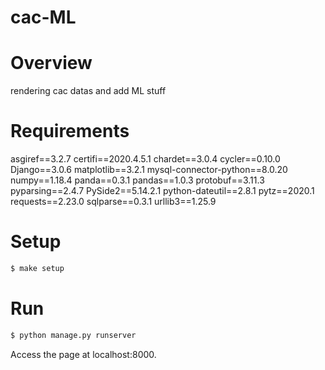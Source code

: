 # cac-ML


# Overview

rendering cac datas and add ML stuff

# Requirements

asgiref==3.2.7
certifi==2020.4.5.1
chardet==3.0.4
cycler==0.10.0
Django==3.0.6
matplotlib==3.2.1
mysql-connector-python==8.0.20
numpy==1.18.4
panda==0.3.1
pandas==1.0.3
protobuf==3.11.3
pyparsing==2.4.7
PySide2==5.14.2.1
python-dateutil==2.8.1
pytz==2020.1
requests==2.23.0
sqlparse==0.3.1
urllib3==1.25.9

# Setup

```bash
$ make setup
```

# Run

```bash
$ python manage.py runserver
```

Access the page at localhost:8000.
